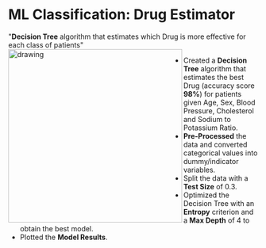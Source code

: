 # ML Classification: Drug Estimator
"**Decision Tree** algorithm that estimates which Drug is more effective for each class of patients"
<img src="https://relor91.github.io/Lorenzo_Portfolio/images/Project1-DecisionTree.jpg" alt="drawing" width="350" align="left"/><p>
* Created a **Decision Tree** algorithm that estimates the best Drug (accuracy score **98%**) for patients given Age, Sex, Blood Pressure, Cholesterol and Sodium to Potassium Ratio.
* **Pre-Processed** the data and converted categorical values into dummy/indicator variables.
* Split the data with a **Test Size** of 0.3.
* Optimized the Decision Tree with an **Entropy** criterion and a **Max Depth** of 4 to obtain the best model.
* Plotted the **Model Results**.<p>
